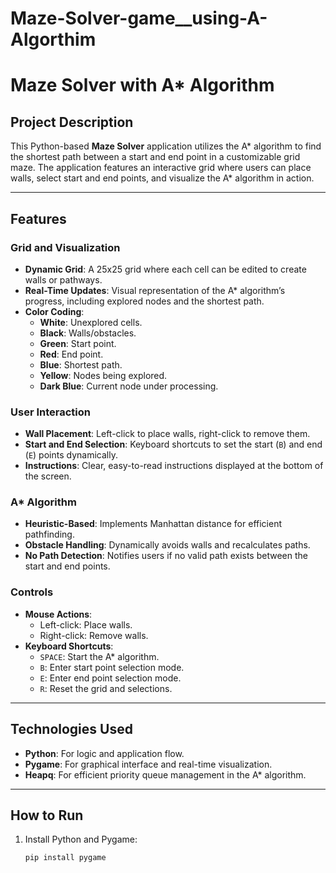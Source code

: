 # Maze-Solver-game__using-A-Algorthim
# Maze Solver with A* Algorithm

## Project Description

This Python-based **Maze Solver** application utilizes the A* algorithm to find the shortest path between a start and end point in a customizable grid maze. The application features an interactive grid where users can place walls, select start and end points, and visualize the A* algorithm in action.

---

## Features

### Grid and Visualization
- **Dynamic Grid**: A 25x25 grid where each cell can be edited to create walls or pathways.
- **Real-Time Updates**: Visual representation of the A* algorithm’s progress, including explored nodes and the shortest path.
- **Color Coding**:
  - **White**: Unexplored cells.
  - **Black**: Walls/obstacles.
  - **Green**: Start point.
  - **Red**: End point.
  - **Blue**: Shortest path.
  - **Yellow**: Nodes being explored.
  - **Dark Blue**: Current node under processing.

### User Interaction
- **Wall Placement**: Left-click to place walls, right-click to remove them.
- **Start and End Selection**: Keyboard shortcuts to set the start (`B`) and end (`E`) points dynamically.
- **Instructions**: Clear, easy-to-read instructions displayed at the bottom of the screen.

### A* Algorithm
- **Heuristic-Based**: Implements Manhattan distance for efficient pathfinding.
- **Obstacle Handling**: Dynamically avoids walls and recalculates paths.
- **No Path Detection**: Notifies users if no valid path exists between the start and end points.

### Controls
- **Mouse Actions**:
  - Left-click: Place walls.
  - Right-click: Remove walls.
- **Keyboard Shortcuts**:
  - `SPACE`: Start the A* algorithm.
  - `B`: Enter start point selection mode.
  - `E`: Enter end point selection mode.
  - `R`: Reset the grid and selections.

---

## Technologies Used
- **Python**: For logic and application flow.
- **Pygame**: For graphical interface and real-time visualization.
- **Heapq**: For efficient priority queue management in the A* algorithm.

---

## How to Run
1. Install Python and Pygame:
   ```bash
   pip install pygame
